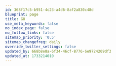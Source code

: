 ```yaml
---
id: 368f17c5-b951-4c23-a4d6-8af2a830c48d
blueprint: page
title: GO
use_meta_keywords: false
no_index_page: false
no_follow_links: false
sitemap_priority: '0.5'
sitemap_changefreq: daily
override_twitter_settings: false
updated_by: 668b8e8a-6f34-46cf-8776-6e9724209df3
updated_at: 1733214010
---
```

